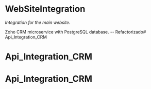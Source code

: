 # WebSiteIntegration

_Integration for the main website._

Zoho CRM microservice with PostgreSQL database. -- Refactorizado# Api_Integration_CRM
# Api_Integration_CRM
# Api_Integration_CRM
